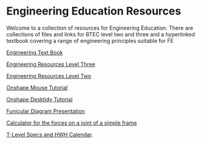 # Engineering Education Resources

Welcome to a collection of resources for Engineering Education.
There are collections of files and links for BTEC level two and three and a hyperlinked textbook covering a range of engineering principles suitable for FE <br>

[Engineering Text Book](https://tmc.stephenteacher.com/txtbook.html)<br>

[Engineering Resources Level Three](https://www.pearltrees.com/t/fe-btec-engineering/id18194064)<br>

[Engineering Resources Level Two](https://www.pearltrees.com/t/level-two-btec-firsts/id32899932)<br>

[Onshape Mouse Tutorial](https://tmc.stephenteacher.com/Onshape%20Mouse%20Tutorial.html)

[Onshape Desktidy Tutorial](https://tmc.stephenteacher.com/Onshape%20desk%20tidy%20tutorial.html)

[Funicular Diagram Presentation](https://tmc.stephenteacher.com/howtoFunincular.html)

[Calculator for the forces on a joint of a simple frame](https://tmc.stephenteacher.com/Simple%20Frame%20Calc.html)

[T-Level Specs and HWH Calendar](https://t-level2ndyear.tiddlyhost.com/).

